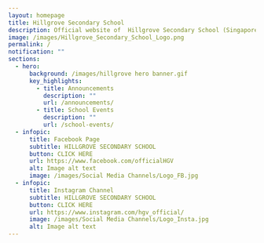 ```yaml
---
layout: homepage
title: Hillgrove Secondary School
description: Official website of  Hillgrove Secondary School (Singapore)
image: /images/Hillgrove_Secondary_School_Logo.png
permalink: /
notification: ""
sections:
  - hero:
      background: /images/hillgrove hero banner.gif
      key_highlights:
        - title: Announcements
          description: ""
          url: /announcements/
        - title: School Events
          description: ""
          url: /school-events/
  - infopic:
      title: Facebook Page
      subtitle: HILLGROVE SECONDARY SCHOOL
      button: CLICK HERE
      url: https://www.facebook.com/officialHGV
      alt: Image alt text
      image: /images/Social Media Channels/Logo_FB.jpg
  - infopic:
      title: Instagram Channel
      subtitle: HILLGROVE SECONDARY SCHOOL
      button: CLICK HERE
      url: https://www.instagram.com/hgv_official/
      image: /images/Social Media Channels/Logo_Insta.jpg
      alt: Image alt text
---
```


